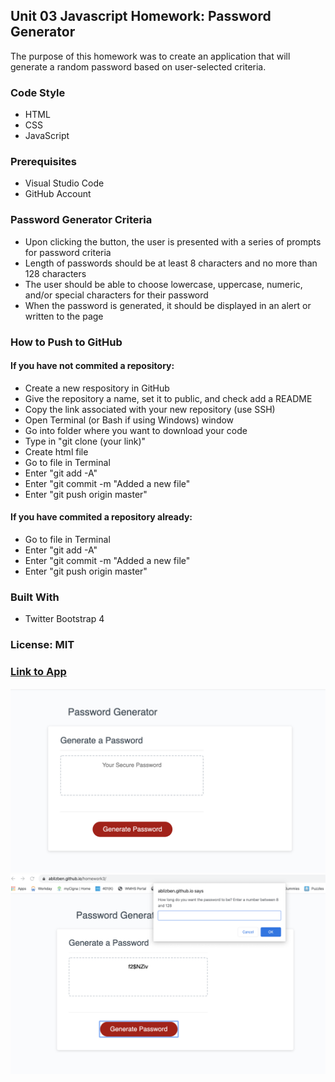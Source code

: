 <h2>Unit 03 Javascript Homework: Password Generator</h2>
The purpose of this homework was to create an application that will generate a random password based on user-selected criteria. 

<h3>Code Style</h3>
<ul>
  <li>HTML</li>
  <li>CSS</li>
  <li>JavaScript</>
</ul>

<h3>Prerequisites</h3>
<ul>
  <li>Visual Studio Code</li>
  <li>GitHub Account</li>
</ul>

<h3>Password Generator Criteria</h3>
<ul>
  <li>Upon clicking the button, the user is presented with a series of prompts for password criteria</li>
  <li>Length of passwords should be at least 8 characters and no more than 128 characters</li>
  <li>The user should be able to choose lowercase, uppercase, numeric, and/or special characters for their password</li>
  <li>When the password is generated, it should be displayed in an alert or written to the page</li>
</ul>


<h3>How to Push to GitHub</h3>
<h4>If you have not commited a repository:</h4>
<ul>
  <li>Create a new respository in GitHub</li>
  <li>Give the repository a name, set it to public, and check add a README</li>
  <li>Copy the link associated with your new repository (use SSH)</li>
  <li>Open Terminal (or Bash if using Windows) window</li>
  <li>Go into folder where you want to download your code</li>
  <li>Type in "git clone (your link)"</li>
  <li>Create html file</li>
  <li>Go to file in Terminal</li>
  <li>Enter "git add -A"</li>
  <li>Enter "git commit -m "Added a new file"</li>
  <li>Enter "git push origin master"</li>
</ul>
<h4>If you have commited a repository already:</h4>
<ul>
  <li>Go to file in Terminal</li>
  <li>Enter "git add -A"</li>
  <li>Enter "git commit -m "Added a new file"</li>
  <li>Enter "git push origin master"</li>
</ul>

<h3>Built With</h3>
<ul>
    <li>Twitter Bootstrap 4</li>
</ul>

<h3>License: MIT</h3>

<h3><a href="https://ablizben.github.io/homework3/">Link to App</a></h3>

<img src="password1.png">
<img src="password2.png">
